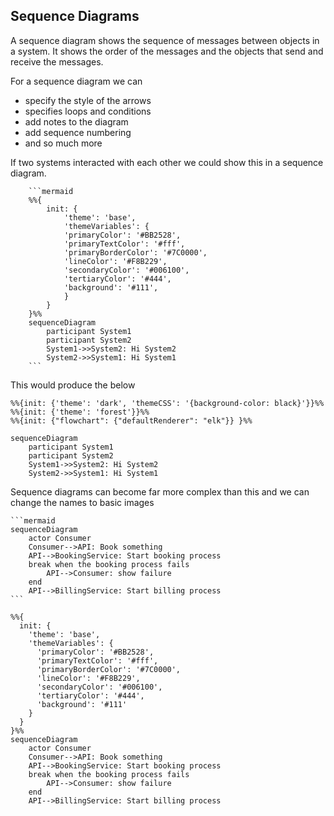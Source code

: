 ## Sequence Diagrams

A sequence diagram shows the sequence of messages between objects in a system. It shows the order of the messages and the objects that send and receive the messages.

For a sequence diagram we can
- specify the style of the arrows
- specifies loops and conditions
- add notes to the diagram
- add sequence numbering
- and so much more

If two systems interacted with each other we could show this in a sequence diagram. 

        ```mermaid
        %%{
            init: {
                'theme': 'base',
                'themeVariables': {
                'primaryColor': '#BB2528',
                'primaryTextColor': '#fff',
                'primaryBorderColor': '#7C0000',
                'lineColor': '#F8B229',
                'secondaryColor': '#006100',
                'tertiaryColor': '#444',
                'background': '#111',
                }
            }
        }%%
        sequenceDiagram
            participant System1
            participant System2
            System1->>System2: Hi System2
            System2->>System1: Hi System1
        ```

This would produce the below

```mermaid
%%{init: {'theme': 'dark', 'themeCSS': '{background-color: black}'}}%%
%%{init: {'theme': 'forest'}}%%
%%{init: {"flowchart": {"defaultRenderer": "elk"}} }%%

sequenceDiagram
    participant System1
    participant System2
    System1->>System2: Hi System2
    System2->>System1: Hi System1
```

Sequence diagrams can become far more complex than this and we can change the names to basic images

    ```mermaid
    sequenceDiagram
        actor Consumer
        Consumer-->API: Book something
        API-->BookingService: Start booking process
        break when the booking process fails
            API-->Consumer: show failure
        end
        API-->BillingService: Start billing process
    ```



```mermaid
%%{
  init: {
    'theme': 'base',
    'themeVariables': {
      'primaryColor': '#BB2528',
      'primaryTextColor': '#fff',
      'primaryBorderColor': '#7C0000',
      'lineColor': '#F8B229',
      'secondaryColor': '#006100',
      'tertiaryColor': '#444',
      'background': '#111'
    }
  }
}%%
sequenceDiagram
    actor Consumer
    Consumer-->API: Book something
    API-->BookingService: Start booking process
    break when the booking process fails
        API-->Consumer: show failure
    end
    API-->BillingService: Start billing process
```
